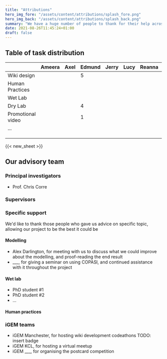 ```yaml
---
title: "Attributions"
hero_img_fore: "/assets/content/attributions/splash_fore.png"
hero_img_back: "/assets/content/attributions/splash_back.png"
summary: "We have a huge number of people to thank for their help across the course of our project. The most notable are enumerated here, but there are undoubtable many more, along with our friends and family offering moral support for our work during the trying times of a global pandemic"
date: 2021-08-26T11:45:24+01:00
draft: false
---
```



## Table of task distribution

|                   | Ameera | Axel | Edmund | Jerry | Lucy | Reanna | Roman | Tudor |
| ----------------- | ------ | ---- | ------ | ----- | ---- | ------ | ----- | ----- |
| Wiki design       |        |      | 5      |       |      |        |       |       |
| Human Practices   |        |      |        |       |      |        |       |       |
| Wet Lab           |        |      |        |       |      |        |       |       |
| Dry Lab           |        |      | 4      |       |      |        |       |       |
| Promotional video |        |      | 1      |       |      |        |       |       |
| ...               |        |      |        |       |      |        |       |       |
|                   |        |      |        |       |      |        |       |       |
|                   |        |      |        |       |      |        |       |       |
|                   |        |      |        |       |      |        |       |       |

{{< new_sheet >}}

## Our advisory team

### Principal investigators

- Prof. Chris Corre

### Supervisors

### Specific support

We'd like to thank those people who gave us advice on specific topic, allowing our project to be the best it could be

#### Modelling

- Alex Darlington, for meeting with us to discuss what we could improve about the modelling, and proof-reading the end result
- ___, for giving a seminar on using COPASI, and continued assistance with it throughout the project

#### Wet lab

- PhD student #1
- PhD student #2
- ...

#### Human practices


### iGEM teams

- iGEM Manchester, for hosting wiki development codeathons TODO: insert badge
- iGEM KCL, for hosting a virtual meetup
- iGEM ___, for organising the postcard competition
